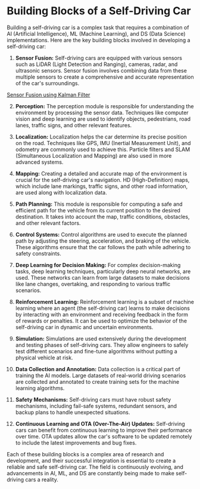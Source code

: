 # Building Blocks of a Self-Driving Car

Building a self-driving car is a complex task that requires a combination of AI (Artificial Intelligence), ML (Machine Learning), and DS (Data Science) implementations. Here are the key building blocks involved in developing a self-driving car:

1. **Sensor Fusion:** Self-driving cars are equipped with various sensors such as LiDAR (Light Detection and Ranging), cameras, radar, and ultrasonic sensors. Sensor fusion involves combining data from these multiple sensors to create a comprehensive and accurate representation of the car's surroundings.

[Sensor Fusion using Kalman Filter](https://github.com/dascun/self_driving_car/edit/main/sensor_fusion_kf.py)

2. **Perception:** The perception module is responsible for understanding the environment by processing the sensor data. Techniques like computer vision and deep learning are used to identify objects, pedestrians, road lanes, traffic signs, and other relevant features.

3. **Localization:** Localization helps the car determine its precise position on the road. Techniques like GPS, IMU (Inertial Measurement Unit), and odometry are commonly used to achieve this. Particle filters and SLAM (Simultaneous Localization and Mapping) are also used in more advanced systems.

4. **Mapping:** Creating a detailed and accurate map of the environment is crucial for the self-driving car's navigation. HD (High-Definition) maps, which include lane markings, traffic signs, and other road information, are used along with localization data.

5. **Path Planning:** This module is responsible for computing a safe and efficient path for the vehicle from its current position to the desired destination. It takes into account the map, traffic conditions, obstacles, and other relevant factors.

6. **Control Systems:** Control algorithms are used to execute the planned path by adjusting the steering, acceleration, and braking of the vehicle. These algorithms ensure that the car follows the path while adhering to safety constraints.

7. **Deep Learning for Decision Making:** For complex decision-making tasks, deep learning techniques, particularly deep neural networks, are used. These networks can learn from large datasets to make decisions like lane changes, overtaking, and responding to various traffic scenarios.

8. **Reinforcement Learning:** Reinforcement learning is a subset of machine learning where an agent (the self-driving car) learns to make decisions by interacting with an environment and receiving feedback in the form of rewards or penalties. It can be used to optimize the behavior of the self-driving car in dynamic and uncertain environments.

9. **Simulation:** Simulations are used extensively during the development and testing phases of self-driving cars. They allow engineers to safely test different scenarios and fine-tune algorithms without putting a physical vehicle at risk.

10. **Data Collection and Annotation:** Data collection is a critical part of training the AI models. Large datasets of real-world driving scenarios are collected and annotated to create training sets for the machine learning algorithms.

11. **Safety Mechanisms:** Self-driving cars must have robust safety mechanisms, including fail-safe systems, redundant sensors, and backup plans to handle unexpected situations.

12. **Continuous Learning and OTA (Over-The-Air) Updates:** Self-driving cars can benefit from continuous learning to improve their performance over time. OTA updates allow the car's software to be updated remotely to include the latest improvements and bug fixes.

Each of these building blocks is a complex area of research and development, and their successful integration is essential to create a reliable and safe self-driving car. The field is continuously evolving, and advancements in AI, ML, and DS are constantly being made to make self-driving cars a reality.
